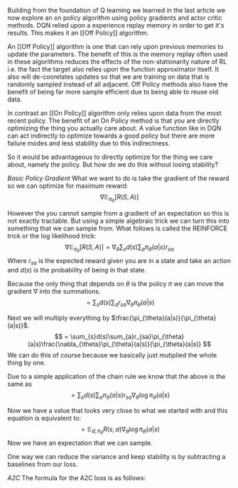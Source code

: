 Building from the foundation of Q learning we learned in the last article we now explore an on policy algorithm using policy gradients and actor critic methods. DQN relied upon a experience replay memory in order to get it's results. This makes it an [[Off Policy]] algorithm. 

An [[Off Policy]] algorithm is one that can rely upon previous memories to update the parameters. The benefit of this is the memory replay often used in these algorithms reduces the effects of the non-stationarity nature of RL i.e. the fact the target also relies upon the function approximator itself. It also will de-coorelates updates so that we are training on data that is randomly sampled instead of all adjacent. Off Policy methods also have the benefit of being far more sample efficient due to being able to reuse old data.

In contrast an [[On Policy]] algorithm only relies upon data from the most recent policy. The benefit of an On Policy method is that you are directly optimizing the thing you actually care about. A value function like in DQN can act indirectly to optimize towards a good policy but there are more failure modes and less stability due to this indirectness.

So it would be advantageous to directly optimize for the thing we care about, namely the policy. But how do we do this without losing stability?

*Basic Policy Gradient*
What we want to do is take the gradient of the reward so we can optimize for maximum reward:
$$
\nabla\mathop{\mathbb{E}}_{\pi_{\theta}}[R(S,A)]
$$

However the you cannot sample from a gradient of an expectation so this is not exactly tractable. But using a simple algebraic trick we can turn this into something that we can sample from. What follows is called the REINFORCE trick or the log likelihood trick:
$$
\nabla\mathop{\mathbb{E}}_{\pi_{\theta}}[R(S,A)] = \nabla_{\theta}\sum_{s}d(s)\sum_{a}\pi_{\theta}(a|s)r_{sa}
$$
Where $r_{sa}$ is the expected reward given you are in a state and take an action and $d(s)$ is the probability of being in that state. 

Because the only thing that depends on $\theta$ is the policy $\pi$ we can move the gradient $\nabla$ into the summations.
$$
= \sum_{s}d(s)\sum_{a}r_{sa}\nabla_{\theta}\pi_{\theta}(a|s)
$$

Next we will multiply everything by $\frac{\pi_{\theta}(a|s)}{\pi_{\theta}(a|s)}$.
$$
= \sum_{s}d(s)\sum_{a}r_{sa}\pi_{\theta}(a|s)\frac{\nabla_{\theta}\pi_{\theta}(a|s)}{\pi_{\theta}(a|s)}
$$
We can do this of course because we basically just mutiplied the whole thing by one.

Due to a simple application of the chain rule we know that the above is the same as
$$
= \sum_{s}d(s)\sum_{a}\pi_{\theta}(a|s)r_{sa}\nabla_{\theta}\log \pi_{\theta}(a|s)
$$

Now we have a value that looks very close to what we started with and this equation is equivalent to:
$$
= \mathop{\mathbb{E}}_{d,\pi_{\theta}}R(s,a)\nabla_{\theta}\log \pi_{\theta}(a|s)
$$
Now we have an expectation that we can sample.

One way we can reduce the variance and keep stability is by subtracting a baselines from our loss.

*A2C*
The formula for the A2C loss is as follows:
$$
$$